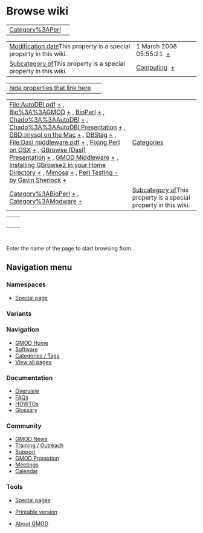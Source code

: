 



<span id="top"></span>




# <span dir="auto">Browse wiki</span>






|                                                      |     |
|------------------------------------------------------|-----|
| [Category%3APerl](/wiki/Category%3APerl "Category%3APerl") |     |

|  |  |
|----|----|
| <span class="smw-highlighter" data-type="1" state="inline" data-title="Property"><span class="smwbuiltin">[Modification date](/wiki/Property:Modification_date "Property:Modification date")</span><span class="smwttcontent">This property is a special property in this wiki.</span></span> | <span class="smwb-value">1 March 2008 05:55:21  <span class="smwsearch">[+](/wiki/Special%3ASearchByProperty/Modification-20date/1-20March-202008-2005:55:21 "Special%3ASearchByProperty/Modification-20date/1-20March-202008-2005:55:21")</span></span> |
| <span class="smw-highlighter" data-type="1" state="inline" data-title="Property"><span class="smwbuiltin">[Subcategory of](/wiki/Property:Subcategory_of "Property:Subcategory of")</span><span class="smwttcontent">This property is a special property in this wiki.</span></span> | <span class="smwb-value">[Computing](/wiki/Category%3AComputing "Category%3AComputing")  <span class="smwsearch">[+](/wiki/Special%3ASearchByProperty/Subcategory-20of/Computing "Special%3ASearchByProperty/Subcategory-20of/Computing")</span></span> |

<span id="smw_browse_incoming"></span>

|  |  |
|----|----|
| [hide properties that link here](/mediawiki/index.php?title=Special:Browse&offset=0&dir=out&article=Category%3APerl)  |  |

|  |  |
|----|----|
| <span class="smwb-ivalue">[File:AutoDBI.pdf](/wiki/File:AutoDBI.pdf "File:AutoDBI.pdf") <span class="smwbrowse">[+](/wiki/Special%3ABrowse/File:AutoDBI.pdf "Special%3ABrowse/File:AutoDBI.pdf")</span></span> , <span class="smwb-ivalue">[Bio%3A%3AGMOD](/wiki/Bio%3A%3AGMOD "Bio%3A%3AGMOD") <span class="smwbrowse">[+](/wiki/Special%3ABrowse/Bio%3A%3AGMOD "Special%3ABrowse/Bio%3A%3AGMOD")</span></span> , <span class="smwb-ivalue">[BioPerl](/wiki/BioPerl "BioPerl") <span class="smwbrowse">[+](/wiki/Special%3ABrowse/BioPerl "Special%3ABrowse/BioPerl")</span></span> , <span class="smwb-ivalue">[Chado%3A%3AAutoDBI](/wiki/Chado%3A%3AAutoDBI "Chado%3A%3AAutoDBI") <span class="smwbrowse">[+](/wiki/Special%3ABrowse/Chado%3A%3AAutoDBI "Special%3ABrowse/Chado%3A%3AAutoDBI")</span></span> , <span class="smwb-ivalue">[Chado%3A%3AAutoDBI Presentation](/wiki/Chado%3A%3AAutoDBI_Presentation "Chado%3A%3AAutoDBI Presentation") <span class="smwbrowse">[+](/wiki/Special%3ABrowse/Chado%3A%3AAutoDBI-20Presentation "Special%3ABrowse/Chado%3A%3AAutoDBI-20Presentation")</span></span> , <span class="smwb-ivalue">[DBD::mysql on the Mac](/wiki/DBD%3A%3Amysql_on_the_Mac "DBD::mysql on the Mac") <span class="smwbrowse">[+](/wiki/Special%3ABrowse/DBD::mysql-20on-20the-20Mac "Special%3ABrowse/DBD::mysql-20on-20the-20Mac")</span></span> , <span class="smwb-ivalue">[DBStag](/wiki/DBStag "DBStag") <span class="smwbrowse">[+](/wiki/Special%3ABrowse/DBStag "Special%3ABrowse/DBStag")</span></span> , <span class="smwb-ivalue">[File:DasI middleware.pdf](/wiki/File:DasI_middleware.pdf "File:DasI middleware.pdf") <span class="smwbrowse">[+](/wiki/Special%3ABrowse/File:DasI-20middleware.pdf "Special%3ABrowse/File:DasI-20middleware.pdf")</span></span> , <span class="smwb-ivalue">[Fixing Perl on OSX](/wiki/Fixing_Perl_on_OSX "Fixing Perl on OSX") <span class="smwbrowse">[+](/wiki/Special%3ABrowse/Fixing-20Perl-20on-20OSX "Special%3ABrowse/Fixing-20Perl-20on-20OSX")</span></span> , <span class="smwb-ivalue">[GBrowse (DasI) Presentation](/wiki/GBrowse_(DasI)_Presentation "GBrowse (DasI) Presentation") <span class="smwbrowse">[+](/wiki/Special%3ABrowse/GBrowse-20(DasI)-20Presentation "Special%3ABrowse/GBrowse-20(DasI)-20Presentation")</span></span> , <span class="smwb-ivalue">[GMOD Middleware](/wiki/GMOD_Middleware "GMOD Middleware") <span class="smwbrowse">[+](/wiki/Special%3ABrowse/GMOD-20Middleware "Special%3ABrowse/GMOD-20Middleware")</span></span> , <span class="smwb-ivalue">[Installing GBrowse2 in your Home Directory](/wiki/Installing_GBrowse2_in_your_Home_Directory "Installing GBrowse2 in your Home Directory") <span class="smwbrowse">[+](/wiki/Special%3ABrowse/Installing-20GBrowse2-20in-20your-20Home-20Directory "Special%3ABrowse/Installing-20GBrowse2-20in-20your-20Home-20Directory")</span></span> , <span class="smwb-ivalue">[Mimosa](/wiki/Mimosa "Mimosa") <span class="smwbrowse">[+](/wiki/Special%3ABrowse/Mimosa "Special%3ABrowse/Mimosa")</span></span> , <span class="smwb-ivalue">[Perl Testing - by Gavin Sherlock](/wiki/Perl_Testing_-_by_Gavin_Sherlock "Perl Testing - by Gavin Sherlock") <span class="smwbrowse">[+](/wiki/Special%3ABrowse/Perl-20Testing-20-2D-20by-20Gavin-20Sherlock "Special%3ABrowse/Perl-20Testing-20-2D-20by-20Gavin-20Sherlock")</span></span> | [Categories](/wiki/Special%3ACategories "Special%3ACategories") |
| <span class="smwb-ivalue">[Category%3ABioPerl](/wiki/Category%3ABioPerl "Category%3ABioPerl") <span class="smwbrowse">[+](/wiki/Special%3ABrowse/Category%3ABioPerl "Special%3ABrowse/Category%3ABioPerl")</span></span> , <span class="smwb-ivalue">[Category%3AModware](/wiki/Category%3AModware "Category%3AModware") <span class="smwbrowse">[+](/wiki/Special%3ABrowse/Category%3AModware "Special%3ABrowse/Category%3AModware")</span></span> | <span class="smw-highlighter" data-type="1" state="inline" data-title="Property"><span class="smwbuiltin">[Subcategory of](/wiki/Property:Subcategory_of "Property:Subcategory of")</span><span class="smwttcontent">This property is a special property in this wiki.</span></span> |

|     |     |
|-----|-----|
|     |     |

 

Enter the name of the page to start browsing from.  








## Navigation menu



### Namespaces

- <span id="ca-nstab-special">[Special
  page](/wiki/Special%3ABrowse/Category%3APerl "This is a special page, you cannot edit the page itself")</span>


### 

### Variants[](#)









<a href="/wiki/Main_Page"
style="background-image: url(http://gmod.org/images/GMOD-cogs.png);"
title="Visit the main page"></a>


### Navigation



- <span id="n-GMOD-Home">[GMOD Home](/wiki/Main_Page)</span>
- <span id="n-Software">[Software](/wiki/GMOD_Components)</span>
- <span id="n-Categories-.2F-Tags">[Categories /
  Tags](/wiki/Categories)</span>
- <span id="n-View-all-pages">[View all
  pages](/wiki/Special:AllPages)</span>




### Documentation



- <span id="n-Overview">[Overview](/wiki/Overview)</span>
- <span id="n-FAQs">[FAQs](/wiki/Category%3AFAQ)</span>
- <span id="n-HOWTOs">[HOWTOs](/wiki/Category%3AHOWTO)</span>
- <span id="n-Glossary">[Glossary](/wiki/Glossary)</span>




### Community



- <span id="n-GMOD-News">[GMOD News](/wiki/GMOD_News)</span>
- <span id="n-Training-.2F-Outreach">[Training /
  Outreach](/wiki/Training_and_Outreach)</span>
- <span id="n-Support">[Support](/wiki/Support)</span>
- <span id="n-GMOD-Promotion">[GMOD
  Promotion](/wiki/GMOD_Promotion)</span>
- <span id="n-Meetings">[Meetings](/wiki/Meetings)</span>
- <span id="n-Calendar">[Calendar](/wiki/Calendar)</span>




### Tools



- <span id="t-specialpages"><a href="/wiki/Special%3ASpecialPages" accesskey="q"
  title="A list of all special pages [q]">Special pages</a></span>
- <span id="t-print"><a
  href="/mediawiki/index.php?title=Special%3ABrowse/Category%3APerl&amp;printable=yes"
  rel="alternate" accesskey="p"
  title="Printable version of this page [p]">Printable version</a></span>





- <span id="footer-places-about">[About
  GMOD](/wiki/GMOD%3AAbout "GMOD%3AAbout")</span>

<!-- -->




